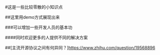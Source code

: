 #这是一些比较零散的小知识点

##这里用demo方式展现出来

###可以增加一些开发人员的基本功

####同时欢迎更多的人提供不同的解决方案

##[主流开源协议之间有何异同？]https://www.zhihu.com/question/19568896